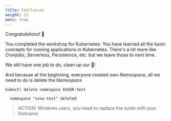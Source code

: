 ```yaml
---
title: Conclusion
weight: 11
menu: true
---
```


Congratulations! 🎉 

You completed the workshop for Kubernetes. You have learned all the basic concepts for running applications in Kubernetes.
There's a lot more like _Cronjobs_, _Serverless_, Persistence, etc. but we leave those to next time.

We still have one job to do, clean up our 💩!

And because at the beginning, everyone created own _Namespace_, all we need to do is delete the _Namespace_
```shell
kubectl delete namespace $USER-test

  namespace "xxxx-test" deleted
```

> ACTION: Windows users, you need to replace the `$USER` with your firstname
